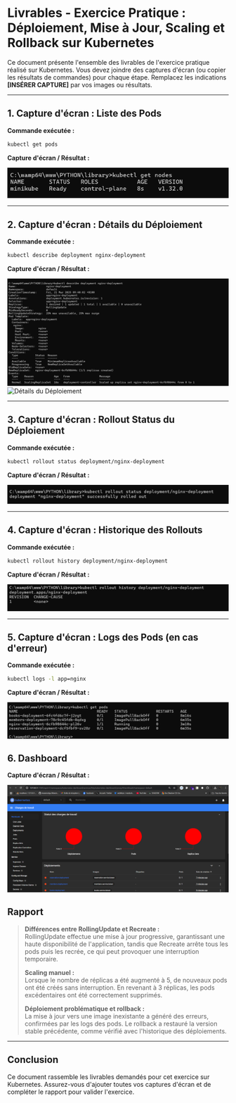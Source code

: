 # Livrables - Exercice Pratique : Déploiement, Mise à Jour, Scaling et Rollback sur Kubernetes

Ce document présente l'ensemble des livrables de l'exercice pratique réalisé sur Kubernetes. Vous devez joindre des captures d'écran (ou copier les résultats de commandes) pour chaque étape. Remplacez les indications **[INSÉRER CAPTURE]** par vos images ou résultats.

---

## 1. Capture d'écran : Liste des Pods

**Commande exécutée :**
```bash
kubectl get pods
```

**Capture d'écran / Résultat :**

![img.png](img.png)

---

## 2. Capture d'écran : Détails du Déploiement

**Commande exécutée :**
```bash
kubectl describe deployment nginx-deployment
```

**Capture d'écran / Résultat :**

![img_1.png](img_1.png)![Détails du Déploiement](./captures/kubectl-describe-deployment.png)

---

## 3. Capture d'écran : Rollout Status du Déploiement

**Commande exécutée :**
```bash
kubectl rollout status deployment/nginx-deployment
```

**Capture d'écran / Résultat :**

![img_3.png](img_3.png)

---

## 4. Capture d'écran : Historique des Rollouts

**Commande exécutée :**
```bash
kubectl rollout history deployment/nginx-deployment
```

**Capture d'écran / Résultat :**

![img_4.png](img_4.png)<!-- Remplacez le chemin par l'emplacement réel de votre capture -->

---

## 5. Capture d'écran : Logs des Pods (en cas d'erreur)

**Commande exécutée :**
```bash
kubectl logs -l app=nginx
```

**Capture d'écran / Résultat :**

![img_5.png](img_5.png)

## 6. Dashboard
**Capture d'écran / Résultat :**

![img_7.png](img_7.png)


## Rapport



> **Différences entre RollingUpdate et Recreate :**  
> RollingUpdate effectue une mise à jour progressive, garantissant une haute disponibilité de l'application, tandis que Recreate arrête tous les pods puis les recrée, ce qui peut provoquer une interruption temporaire.
>
> **Scaling manuel :**  
> Lorsque le nombre de réplicas a été augmenté à 5, de nouveaux pods ont été créés sans interruption. En revenant à 3 réplicas, les pods excédentaires ont été correctement supprimés.
>
> **Déploiement problématique et rollback :**  
> La mise à jour vers une image inexistante a généré des erreurs, confirmées par les logs des pods. Le rollback a restauré la version stable précédente, comme vérifié avec l'historique des déploiements.

---

## Conclusion

Ce document rassemble les livrables demandés pour cet exercice sur Kubernetes. Assurez-vous d'ajouter toutes vos captures d'écran et de compléter le rapport pour valider l'exercice.

